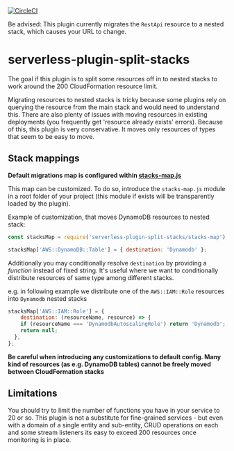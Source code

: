 [![CircleCI](https://circleci.com/gh/dougmoscrop/serverless-plugin-split-stacks.svg?style=svg)](https://circleci.com/gh/dougmoscrop/serverless-plugin-split-stacks)

Be advised: This plugin currently migrates the `RestApi` resource to a nested stack, which causes your URL to change.

# serverless-plugin-split-stacks

The goal if this plugin is to split some resources off in to nested stacks to work around the 200 CloudFormation resource limit.

Migrating resources to nested stacks is tricky because some plugins rely on querying the resource from the main stack and would need to understand this. There are also plenty of issues with moving resources in existing deployments (you frequently get 'resource already exists' errors). Because of this, this plugin is very conservative. It moves only resources of types that seem to be easy to move.

## Stack mappings

__Default migrations map is configured within [stacks-map.js](https://github.com/dougmoscrop/serverless-plugin-split-stacks/blob/master/stacks-map.js)__


This map can be customized. To do so, introduce the `stacks-map.js` module in a root folder of your project (this module if exists will be transparently loaded by the plugin).

Example of customization, that moves DynamoDB resources to nested stack:

```javascript
const stacksMap = require('serverless-plugin-split-stacks/stacks-map');

stacksMap['AWS::DynamoDB::Table'] = { destination: 'Dynamodb' };
```

Additionally you may conditionally resolve `destination` by providing a _function_ instead of fixed string.
It's useful where we want to conditionally distribute resources of same type among different stacks.

e.g. in following example we distribute one of the `AWS::IAM::Role` resources into `Dynamodb` nested stacks

```javascript
stacksMap['AWS::IAM::Role'] = {
	destination: (resourceName, resource) => {
    if (resourceName === 'DynamodbAutoscalingRole') return 'Dynamodb';
    return null;
  },
};

```

__Be careful when introducing any customizations to default config. Many kind of resources (as e.g. DynamoDB tables) cannot be freely moved between CloudFormation stacks__

## Limitations

You should try to limit the number of functions you have in your service to 20 or so. This plugin is not a substitute for fine-grained services - but even with a domain of a single entity and sub-entity, CRUD operations on each and some stream listeners its easy to exceed 200 resources once monitoring is in place.

